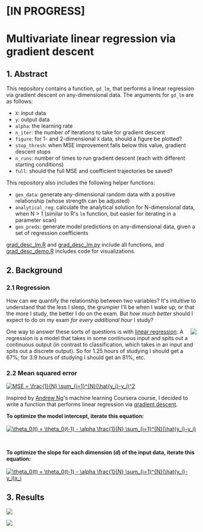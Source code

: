 # [IN PROGRESS]
# Multivariate linear regression via gradient descent

## 1. Abstract
This repository contains a function, `gd_lm`, that performs a linear regression via gradient descent on any-dimensional data. The arguments for `gd_lm` are as follows:
* `X`: input data
* `y`: output data
* `alpha`: the learning rate
* `n_iter`: the number of iterations to take for gradient descent
* `figure`: for 1- and 2-dimensional `X` data, should a figure be plotted?
* `stop_thresh`: when MSE improvement falls below this value, gradient descent stops
* `n_runs`: number of times to run gradient descent (each with different starting conditions)
* `full`: should the full MSE and coefficient trajectories be saved?

This repository also includes the following helper functions:
* `gen_data`: generate any-dimensional random data with a positive relationship (whose strength can be adjusted)
* `analytical_reg`: calculate the analytical solution for N-dimensional data, when N > 1 (similar to R's `lm` function, but easier for iterating in a parameter scan)
* `gen_preds`: generate model predictions on any-dimensional data, given a set of regression coefficients

[grad_desc_lm.R](grad_desc_lm.R) and [grad_desc_lm.py](grad_desc_lm.py) include all functions, and [grad_desc_demo.R](grad_desc_demo.R) includes code for visualizations.

## 2. Background
### 2.1 Regression
How can we quantify the relationship between two variables? It's intuitive to understand that the less I sleep, the grumpier I'll be when I wake up; or that the more I study, the better I do on the exam. But *how much better* should I expect to do on my exam *for every additional hour* I study? 

<img align="right" src="https://i.imgur.com/1ltmiKM.png">

One way to answer these sorts of questions is with [linear regression](https://en.wikipedia.org/wiki/Linear_regression). A regression is a model that takes in some continuous input and spits out a continuous output (in contrast to classification, which takes in an input and spits out a discrete output). So for 1.25 hours of studying I should get a 67%; for 3.9 hours of studying I should get an 81%, etc.  
### 2.2 Mean squared error

<a href="https://www.codecogs.com/eqnedit.php?latex=MSE&space;=&space;\frac{1}{N}&space;\sum_{i=1}^{N}(\hat{y_i}-y_i)^2" target="_blank"><img src="https://latex.codecogs.com/gif.latex?MSE&space;=&space;\frac{1}{N}&space;\sum_{i=1}^{N}(\hat{y_i}-y_i)^2" title="MSE = \frac{1}{N} \sum_{i=1}^{N}(\hat{y_i}-y_i)^2" /></a>



Inspired by [Andrew Ng](http://www.andrewng.org/)'s machine learning Coursera course, I decided to write a function that performs linear regression via [gradient descent](https://en.wikipedia.org/wiki/Gradient_descent).




**To optimize the model intercept, iterate this equation:** <br><br>
<a href="https://www.codecogs.com/eqnedit.php?latex=\theta_0(t)&space;=&space;\theta_0(t-1)&space;-&space;\alpha&space;\frac{1}{N}&space;\sum_{i=1}^{N}(\hat{y_i}-y_i)" target="_blank"><img src="https://latex.codecogs.com/gif.latex?\theta_0(t)&space;=&space;\theta_0(t-1)&space;-&space;\alpha&space;\frac{1}{N}&space;\sum_{i=1}^{N}(\hat{y_i}-y_i)" title="\theta_0(t) = \theta_0(t-1) - \alpha \frac{1}{N} \sum_{i=1}^{N}(\hat{y_i}-y_i)" /></a>

<br>

**To optimize the slope for each dimension (*d*) of the input data, iterate this equation:** <br><br>
<a href="https://www.codecogs.com/eqnedit.php?latex=\theta_0(t)&space;=&space;\theta_0(t-1)&space;-&space;\alpha&space;\frac{1}{N}&space;\sum_{i=1}^{N}(\hat{y_i}-y_i)x_i" target="_blank"><img src="https://latex.codecogs.com/gif.latex?\theta_0(t)&space;=&space;\theta_0(t-1)&space;-&space;\alpha&space;\frac{1}{N}&space;\sum_{i=1}^{N}(\hat{y_i}-y_i)x_i" title="\theta_0(t) = \theta_0(t-1) - \alpha \frac{1}{N} \sum_{i=1}^{N}(\hat{y_i}-y_i)x_i" /></a>

## 3. Results

![](https://i.imgur.com/ZrYHIVq.png)


![](https://i.imgur.com/vr20zSQ.png)
